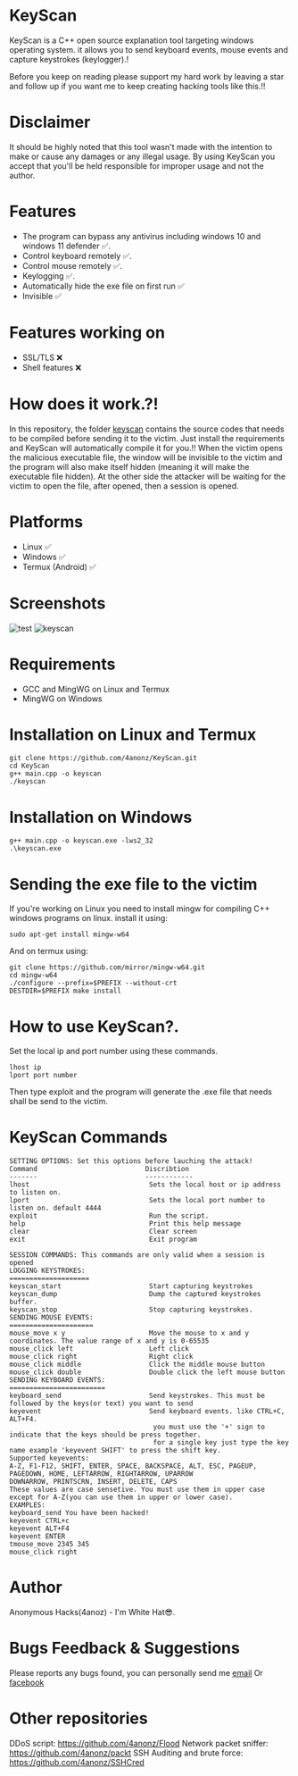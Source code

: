 # KeyScan
KeyScan is a C++ open source explanation tool targeting windows operating system. it allows you to send keyboard events, mouse events and capture keystrokes (keylogger).!

Before you keep on reading please support my hard work by leaving a star and follow up if you want me to keep creating hacking tools like this.!!
# Disclaimer
It should be highly noted that this tool wasn't made with the intention to make or cause any damages or any illegal usage. By using KeyScan you accept that you'll be held responsible for improper usage and not the author.

# Features
* The program can bypass any antivirus including windows 10 and windows 11 defender ✅️.
* Control keyboard remotely ✅️.
* Control mouse remotely ✅️.
* Keylogging ✅️.
* Automatically hide the exe file on first run ✅️
* Invisible ✅️

# Features working on
* SSL/TLS ❌️
* Shell features ❌️

# How does it work.?!
In this repository, the folder [keyscan](keyscan) contains the source codes that needs to be compiled before sending it to the victim. Just install the requirements and KeyScan will automatically compile it for you.!!
When the victim opens the malicious executable file, the window will be invisible to the victim and the program will also make itself hidden (meaning it will make the executable file hidden). At the other side the attacker will be waiting for the victim to open the file, after opened, then a session is opened.

# Platforms
* Linux ✅️
* Windows ✅️
* Termux (Android) ✅️

# Screenshots
![test](screenshots/keyscan.png)
![keyscan](screenshots/keyscan3.PNG)

# Requirements
* GCC and MingWG on Linux and Termux
* MingWG on Windows

# Installation on Linux and Termux
```
git clone https://github.com/4anonz/KeyScan.git
cd KeyScan
g++ main.cpp -o keyscan
./keyscan
```
# Installation on Windows
```
g++ main.cpp -o keyscan.exe -lws2_32
.\keyscan.exe
```
# Sending the exe file to the victim
If you're working on Linux you need to install mingw for compiling C++ windows programs on linux.
install it using:
```
sudo apt-get install mingw-w64
```
And on termux using:
```
git clone https://github.com/mirror/mingw-w64.git
cd mingw-w64
./configure --prefix=$PREFIX --without-crt
DESTDIR=$PREFIX make install
```
# How to use KeyScan?.
Set the local ip and port number using these commands.
```
lhost ip
lport port number
```
Then type exploit and the program will generate the .exe file that needs shall be send to the victim.
# KeyScan Commands
```
SETTING OPTIONS: Set this options before lauching the attack!
Command                           Discribtion
-------                           ------------
lhost                              Sets the local host or ip address to listen on.
lport                              Sets the local port number to listen on. default 4444
exploit                            Run the script.
help                               Print this help message
clear                              Clear screen
exit                               Exit program

SESSION COMMANDS: This commands are only valid when a session is opened
LOGGING KEYSTROKES:
====================
keyscan_start                      Start capturing keystrokes
keyscan_dump                       Dump the captured keystrokes buffer.
keyscan_stop                       Stop capturing keystrokes.
SENDING MOUSE EVENTS:
=====================
mouse_move x y                     Move the mouse to x and y coordinates. The value range of x and y is 0-65535
mouse_click left                   Left click
mouse_click right                  Right click
mouse_click middle                 Click the middle mouse button
mouse_click double                 Double click the left mouse button
SENDING KEYBOARD EVENTS:
========================
keyboard_send                      Send keystrokes. This must be followed by the keys(or text) you want to send
keyevent                           Send keyboard events. like CTRL+C, ALT+F4.
                                    you must use the '+' sign to indicate that the keys should be press together.
                                    for a single key just type the key name example 'keyevent SHIFT' to press the shift key.
Supported keyevents:
A-Z, F1-F12, SHIFT, ENTER, SPACE, BACKSPACE, ALT, ESC, PAGEUP, PAGEDOWN, HOME, LEFTARROW, RIGHTARROW, UPARROW
DOWNARROW, PRINTSCRN, INSERT, DELETE, CAPS
These values are case sensetive. You must use them in upper case except for A-Z(you can use them in upper or lower case).
EXAMPLES:
keyboard_send You have been hacked!
keyevent CTRL+c
keyevent ALT+F4
keyevent ENTER
tmouse_move 2345 345
mouse_click right
```
# Author
Anonymous Hacks(4anoz) - I'm White Hat😎️.
# Bugs Feedback & Suggestions
Please reports any bugs found, you can personally send me [email](digitalguru64@gmail.com)
Or [facebook](https://facebook.com/4anonz)

# Other repositories
DDoS script: https://github.com/4anonz/Flood
Network packet sniffer: https://github.com/4anonz/packt
SSH Auditing and brute force: https://github.com/4anonz/SSHCred
